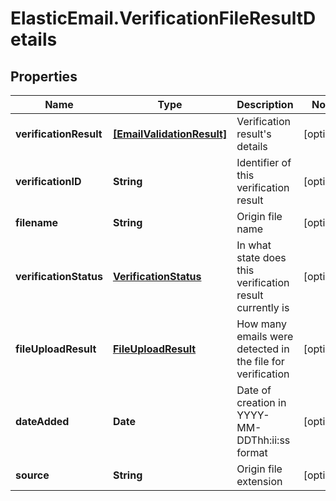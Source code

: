 # ElasticEmail.VerificationFileResultDetails

## Properties

Name | Type | Description | Notes
------------ | ------------- | ------------- | -------------
**verificationResult** | [**[EmailValidationResult]**](EmailValidationResult.md) | Verification result&#39;s details | [optional] 
**verificationID** | **String** | Identifier of this verification result | [optional] 
**filename** | **String** | Origin file name | [optional] 
**verificationStatus** | [**VerificationStatus**](VerificationStatus.md) | In what state does this verification result currently is | [optional] 
**fileUploadResult** | [**FileUploadResult**](FileUploadResult.md) | How many emails were detected in the file for verification | [optional] 
**dateAdded** | **Date** | Date of creation in YYYY-MM-DDThh:ii:ss format | [optional] 
**source** | **String** | Origin file extension | [optional] 


